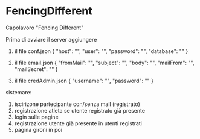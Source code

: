 # FencingDifferent
Capolavoro "Fencing Different"

Prima di avviare il server aggiungere 
1) il file conf.json 
{
    "host": "",
    "user": "",
    "password": "",
    "database": "" 
}

2) il file email.json
   {
    "fromMail": "",
    "subject": "",
    "body": "",
    "mailFrom": "",
    "mailSecret": ""
   }
3) il file credAdmin.json
   {
    "username": "",
    "password": ""
  }


sistemare:
   1) iscirizone partecipante con/senza mail (registrato)
   2) registrazione atleta se utente registrato già presente
   3) login sulle pagine
   4) registrazione utente già presente in utenti registrati
   5) pagina gironi in poi